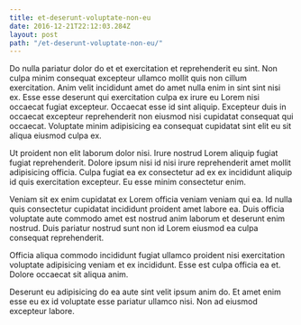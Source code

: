 ```yaml
---
title: et-deserunt-voluptate-non-eu
date: 2016-12-21T22:12:03.284Z
layout: post
path: "/et-deserunt-voluptate-non-eu/"
---
```


Do nulla pariatur dolor do et et exercitation et reprehenderit eu sint. Non culpa minim consequat excepteur ullamco mollit quis non cillum exercitation. Anim velit incididunt amet do amet nulla enim in sint sint nisi ex. Esse esse deserunt qui exercitation culpa ex irure eu Lorem nisi occaecat fugiat excepteur. Occaecat esse id sint aliquip. Excepteur duis in occaecat excepteur reprehenderit non eiusmod nisi cupidatat consequat qui occaecat. Voluptate minim adipisicing ea consequat cupidatat sint elit eu sit aliqua eiusmod culpa ex.

Ut proident non elit laborum dolor nisi. Irure nostrud Lorem aliquip fugiat fugiat reprehenderit. Dolore ipsum nisi id nisi irure reprehenderit amet mollit adipisicing officia. Culpa fugiat ea ex consectetur ad ex ex incididunt aliquip id quis exercitation excepteur. Eu esse minim consectetur enim.

Veniam sit ex enim cupidatat ex Lorem officia veniam veniam qui ea. Id nulla quis consectetur cupidatat incididunt proident amet labore ea. Duis officia voluptate aute commodo amet est nostrud anim laborum et deserunt enim nostrud. Duis pariatur nostrud sunt non id Lorem eiusmod ea culpa consequat reprehenderit.

Officia aliqua commodo incididunt fugiat ullamco proident nisi exercitation voluptate adipisicing veniam et ex incididunt. Esse est culpa officia ea et. Dolore occaecat sit aliqua anim.

Deserunt eu adipisicing do ea aute sint velit ipsum anim do. Et amet enim esse eu ex id voluptate esse pariatur ullamco nisi. Non ad eiusmod excepteur labore.